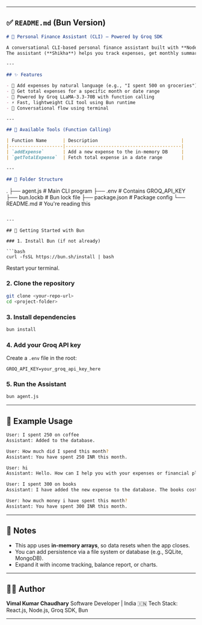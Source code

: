 

---

## ✅ `README.md` (Bun Version)

```markdown
# 💸 Personal Finance Assistant (CLI) — Powered by Groq SDK

A conversational CLI-based personal finance assistant built with **Node.js + Bun + Groq SDK**.  
The assistant (**Shikha**) helps you track expenses, get monthly summaries, and plan your finances using function-calling via Groq.

---

## ✨ Features

- 🧾 Add expenses by natural language (e.g., "I spent 500 on groceries")
- 📅 Get total expenses for a specific month or date range
- 🧠 Powered by Groq LLaMA-3.3-70B with function calling
- ⚡ Fast, lightweight CLI tool using Bun runtime
- 💬 Conversational flow using terminal

---

## 🔧 Available Tools (Function Calling)

| Function Name      | Description                               |
|--------------------|-------------------------------------------|
| `addExpense`       | Add a new expense to the in-memory DB     |
| `getTotalExpense`  | Fetch total expense in a date range       |

---

## 📁 Folder Structure

```

.
├── agent.js         # Main CLI program
├── .env             # Contains GROQ\_API\_KEY
├── bun.lockb        # Bun lock file
├── package.json     # Package config
└── README.md        # You're reading this

````

---

## 🚀 Getting Started with Bun

### 1. Install Bun (if not already)

```bash
curl -fsSL https://bun.sh/install | bash
````

Restart your terminal.

### 2. Clone the repository

```bash
git clone <your-repo-url>
cd <project-folder>
```

### 3. Install dependencies

```bash
bun install
```

### 4. Add your Groq API key

Create a `.env` file in the root:

```
GROQ_API_KEY=your_groq_api_key_here
```

### 5. Run the Assistant

```bash
bun agent.js
```

---

## 💬 Example Usage

```bash
User: I spent 250 on coffee
Assistant: Added to the database.

User: How much did I spend this month?
Assistant: You have spent 250 INR this month.

User: hi
Assistant: Hello. How can I help you with your expenses or financial planning today?

User: I spent 300 on books
Assistant: I have added the new expense to the database. The books cost 300 INR.

User: how much money i have spent this month?
Assistant: You have spent 300 INR this month.

```

---

## 📌 Notes

* This app uses **in-memory arrays**, so data resets when the app closes.
* You can add persistence via a file system or database (e.g., SQLite, MongoDB).
* Expand it with income tracking, balance report, or charts.

---

## 👨‍💻 Author

**Vimal Kumar Chaudhary**
Software Developer | India 🇮🇳
Tech Stack: React.js, Node.js, Groq SDK, Bun

---
